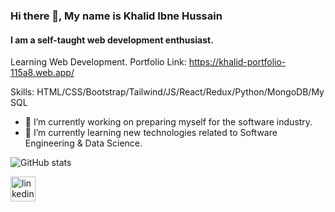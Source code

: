 ### Hi there 👋, My name is Khalid Ibne Hussain
#### I am a self-taught web development enthusiast.


Learning Web Development.
Portfolio Link: https://khalid-portfolio-115a8.web.app/

Skills: HTML/CSS/Bootstrap/Tailwind/JS/React/Redux/Python/MongoDB/My SQL

- 🔭 I’m currently working on preparing myself for the software industry. 
- 🌱 I’m currently learning new technologies related to Software Engineering & Data Science. 




![GitHub stats](https://github-readme-stats.vercel.app/api?username=khalid-Ibne-Hussain&show_icons=true)  

[<img src='https://cdn.jsdelivr.net/npm/simple-icons@3.0.1/icons/linkedin.svg' alt='linkedin' height='40'>](https://www.linkedin.com/in/https://www.linkedin.com/in/khalid-tuhin/)  

